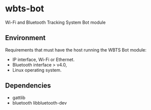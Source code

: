 # wbts-bot
Wi-Fi and Bluetooth Tracking System Bot module

## Environment

Requirements that must have the host running the WBTS Bot module:

* IP interface, Wi-Fi or Ethernet.
* Bluetooth interface > v4.0,
* Linux operating system. 

## Dependencies

* gattlib
* bluetooth libbluetooth-dev



